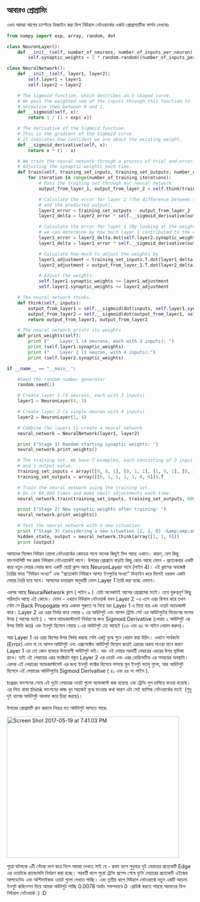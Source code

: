 ## আবারও প্রোগ্রামিং  

<p class="p1">এখন আমরা আগের চ্যাপ্টারে ডিজাইন করা ডিপ নিউরাল নেটওয়ার্কের একটা প্রোগ্রাম্যাটিক ভার্সন দেখবোঃ</p>


```python
from numpy import exp, array, random, dot

class NeuronLayer():
    def __init__(self, number_of_neurons, number_of_inputs_per_neuron):
        self.synaptic_weights = 2 * random.random((number_of_inputs_per_neuron, number_of_neurons)) - 1

class NeuralNetwork():
    def __init__(self, layer1, layer2):
        self.layer1 = layer1
        self.layer2 = layer2

    # The Sigmoid function, which describes an S shaped curve.
    # We pass the weighted sum of the inputs through this function to
    # normalise them between 0 and 1.
    def __sigmoid(self, x):
        return 1 / (1 + exp(-x))

    # The derivative of the Sigmoid function.
    # This is the gradient of the Sigmoid curve.
    # It indicates how confident we are about the existing weight.
    def __sigmoid_derivative(self, x):
        return x * (1 - x)

    # We train the neural network through a process of trial and error.
    # Adjusting the synaptic weights each time.
    def train(self, training_set_inputs, training_set_outputs, number_of_training_iterations):
        for iteration in range(number_of_training_iterations):
            # Pass the training set through our neural network
            output_from_layer_1, output_from_layer_2 = self.think(training_set_inputs)

            # Calculate the error for layer 2 (The difference between the desired output
            # and the predicted output).
            layer2_error = training_set_outputs - output_from_layer_2
            layer2_delta = layer2_error * self.__sigmoid_derivative(output_from_layer_2)

            # Calculate the error for layer 1 (By looking at the weights in layer 1,
            # we can determine by how much layer 1 contributed to the error in layer 2).
            layer1_error = layer2_delta.dot(self.layer2.synaptic_weights.T)
            layer1_delta = layer1_error * self.__sigmoid_derivative(output_from_layer_1)

            # Calculate how much to adjust the weights by
            layer1_adjustment = training_set_inputs.T.dot(layer1_delta)
            layer2_adjustment = output_from_layer_1.T.dot(layer2_delta)

            # Adjust the weights.
            self.layer1.synaptic_weights += layer1_adjustment
            self.layer2.synaptic_weights += layer2_adjustment

    # The neural network thinks.
    def think(self, inputs):
        output_from_layer1 = self.__sigmoid(dot(inputs, self.layer1.synaptic_weights))
        output_from_layer2 = self.__sigmoid(dot(output_from_layer1, self.layer2.synaptic_weights))
        return output_from_layer1, output_from_layer2

    # The neural network prints its weights
    def print_weights(self):
        print ("    Layer 1 (4 neurons, each with 3 inputs): ")
        print (self.layer1.synaptic_weights)
        print ("    Layer 2 (1 neuron, with 4 inputs):")
        print (self.layer2.synaptic_weights)

if __name__ == "__main__":

    #Seed the random number generator
    random.seed(1)

    # Create layer 1 (4 neurons, each with 3 inputs)
    layer1 = NeuronLayer(4, 3)

    # Create layer 2 (a single neuron with 4 inputs)
    layer2 = NeuronLayer(1, 4)

    # Combine the layers to create a neural network
    neural_network = NeuralNetwork(layer1, layer2)

    print ("Stage 1) Random starting synaptic weights: ")
    neural_network.print_weights()

    # The training set. We have 7 examples, each consisting of 3 input values
    # and 1 output value.
    training_set_inputs = array([[0, 0, 1], [0, 1, 1], [1, 0, 1], [0, 1, 0], [1, 0, 0], [1, 1, 1], [0, 0, 0]])
    training_set_outputs = array([[0, 1, 1, 1, 1, 0, 0]]).T

    # Train the neural network using the training set.
    # Do it 60,000 times and make small adjustments each time.
    neural_network.train(training_set_inputs, training_set_outputs, 60000)

    print ("Stage 2) New synaptic weights after training: ")
    neural_network.print_weights()

    # Test the neural network with a new situation.
    print ("Stage 3) Considering a new situation [1, 1, 0] -&amp;amp;amp;amp;amp;amp;gt; ?: ")
    hidden_state, output = neural_network.think(array([1, 1, 0]))
    print (output)
```

<p class="p1">আমাদের সিঙ্গেল নিউরন ওয়ালা নেটওয়ার্কের কোডের সাথে অনেক কিছুই মিল আছে এখানে। কারণ<span class="s1">, </span>বেশ কিছু ফাংশনালিটি সব রকম নিউরাল নেটওয়ার্কেই লাগে। উপরের প্রোগ্রামে বাড়তি কিছু কোড আছে যেমন<span class="s1"> - </span>প্রত্যেকবার একটি করে নতুন লেয়ার নেয়ার জন্য একটি ছোট্ট ক্লাস আছে<span class="s1"> NeuronLayer </span>নামে (লাইন 4)। এই ক্লাসের অবজেক্ট তৈরির সময় "নিউরন সংখ্যা" এবং "প্রত্যেকটা নিউরনে আগত ইনপুটের সংখ্যা" ডিফাইন করে দিলেই ওরকম একটা লেয়ার তৈরি হয়ে যাবে। আমাদের ডায়াগ্রাম অনুযায়ী যেমন<span class="s1"> Layer 1 </span>তৈরি করা হচ্ছে এভাবে।</p>
<p class="p1">এরপর আছে<span class="s1"> NeuralNetwork </span>ক্লাস ( লাইন ৯ )  যেটা অনেকটাই আগের প্রোগ্রামের মতই। তবে গুরুত্বপূর্ণ কিছু পরিবর্তন আছে এই কোডে। যেমন<span class="s1"> - </span>এখানে নিউরাল নেটওয়ার্ক যখন<span class="s1"> Layer 2 -</span>এ এসে এরর হিসাব করে তখন সেটা সে<span class="s1"> Back Propogate </span>করে একদম শুরুতে না নিয়ে বরং<span class="s1"> Layer 1 </span>এ নিয়ে যায় এবং ওয়েট অ্যাডজাস্ট করে।<span class="s1"> Layer 2 </span>এর এরর নির্ভর করে লেয়ার ২ এর আউটপুট এবং আসল ট্রেনিং সেট এর আউটপুটের বিয়োগের ফলের উপর ( আগের মতই ) । সাথে অ্যাডজাস্টমেন্ট নির্ধারণের জন্য<span class="s1"> Sigmoid Derivative (লেয়ার ২ আউটপুট এর উপর ভিত্তি করে) </span>এবং ইনপুট হিসেবে লেয়ার ১ এর আউটপুট তো আছেই<span class="s1"> (৩৬ এবং ৪৫ </span>নং লাইন খেয়াল করুন<span class="s1">)</span>।</p>
<p class="p1">আর<span class="s1"> Layer 1 </span>এর এরর কিসের উপর নির্ভর করছে সেটা একটু বুঝে শুনে খেয়াল করা উচিৎ। এখানে পার্থক্যটা<span class="s1"> (Error) </span>এমন না যে আসল আউটপুট এবং এক্সপেক্টেড আউটপুট বিয়োগ করেই এররের ধারনা পাওয়া যাবে কারণ<span class="s1"> Layer 1 </span>এর তো কোন ব্যবহার উপযোগী আউটপুট নাই। বরং এই লেয়ার পরবর্তী লেয়ারের এররের উপর ভূমিকা রাখে। তাই এই লেয়ারের এরর ফ্যাক্টরটা বস্তুত<span class="s1"> Layer 2 </span>এর ওয়েট এবং এরর ডেরিভেটিভ এর সমন্বয়ের অবস্থাটা। এরপর এই লেয়ারের অ্যাডজাস্টমেন্ট এর জন্য ইনপুট ফ্যাক্টর হিসেবে লাগছে মুল ইনপুট ভ্যালু গুলো<span class="s1">, </span>আর আউটপুট হিসেবে এই লেয়ারের আউটপুটের<span class="s1"> Sigmoid Derivative ( ৪১ এবং ৪৪ নং লাইন ). </span></p>
<p class="p1"><span class="s1">train </span>ফাংশনের শেষে এই দুটো লেয়ারের ওয়েট গুলো অ্যাডজাস্ট করা হয়েছে এবং ট্রেনিং লুপ চালিয়ে যাওয়া হয়েছে। এর নিচে থাকা<span class="s1"> think </span>ফাংশনের কাজ খুব সহজেই বুঝে যাওয়ার কথা কারণ এটা সেই ব্যাসিক নেটওয়ার্কের মতই<span class="s1">  (</span>শুধু দুই ধাপের আউটপুট আলাদা করে চিন্তা করছে)।</p>
<p class="p1">উপরের প্রোগ্রামটি রান করালে নিচের মত আউটপুট আসতে পারেঃ</p>
<p class="p1"><img class=" size-full wp-image-1726 aligncenter" src="https://nuhil.files.wordpress.com/2017/05/screen-shot-2017-05-19-at-7-41-03-pm.png" alt="Screen Shot 2017-05-19 at 7.41.03 PM" width="464" height="381" /></p>
<p class="p1">পুরো ঘটনাকে ৩টী স্টেজে ভাগ করে নিলে আমরা দেখতে পাই যে<span class="s1"> - </span>প্রথম ধাপে শুধুমাত্র দুই লেয়ারের প্রত্যেকটি<span class="s1"> Edge </span>এর ওয়েটকে র‍্যান্ডোমলি নির্ধারণ করা হচ্ছে। পরবর্তী ধাপে পুরো ট্রেনিং প্রসেস শেষে দুটো লেয়ারের প্রত্যেকটি এইজের আপডেটেড এবং অপ্টিমাইজড ওয়েট গুলো দেখতে পাচ্ছি। এবং তৃতীয় ধাপে নিউরাল নেটওয়ার্কে নতুন একটি অচেনা ইনপুট কম্বিনেশন দিয়ে আমরা অউটপুট পাচ্ছি<span class="s1"> 0.0078 </span>অর্থাৎ সফলভাবে<span class="s1"> 0  </span>প্রেডিক্ট করতে পারছে আমাদের ডিপ নিউরাল নেটওয়ার্ক :) :D</p>